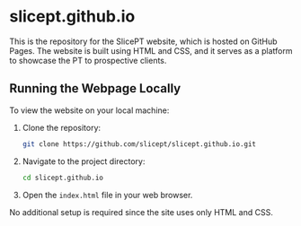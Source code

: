 # slicept.github.io

This is the repository for the SlicePT website, which is hosted on GitHub Pages. The website is built using HTML and CSS, and it serves as a platform to showcase the PT to prospective clients.

## Running the Webpage Locally

To view the website on your local machine:

1. Clone the repository:
    ```bash
    git clone https://github.com/slicept/slicept.github.io.git
    ```
2. Navigate to the project directory:
    ```bash
    cd slicept.github.io
    ```
3. Open the `index.html` file in your web browser.

No additional setup is required since the site uses only HTML and CSS.